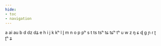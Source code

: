 ```yaml
---
hide:
- toc
- navigation
---
```

a
ai
au
b
d
dz
dʑ
e
h
i
j
k
kʰ
l
l̥
m
n
o
p
pʰ
s
t
ts
tsʰ
tɕ
tɕʰ
tʰ
u
w
z
ŋ
ɕ
ɖ
ɡ
ɲ
ɾ
ʈ
ʈʰ
ʑ
